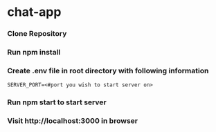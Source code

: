# chat-app

### Clone Repository
### Run npm install
### Create .env file in root directory with following information
`SERVER_PORT=<#port you wish to start server on>`
### Run npm start to start server
### Visit http://localhost:3000 in browser
